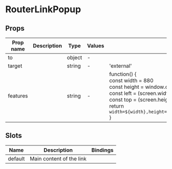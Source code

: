 # RouterLinkPopup

## Props

| Prop name | Description | Type   | Values | Default                                                                                                                                                                                                                                                                                          |
| --------- | ----------- | ------ | ------ | ------------------------------------------------------------------------------------------------------------------------------------------------------------------------------------------------------------------------------------------------------------------------------------------------ |
| to        |             | object | -      |                                                                                                                                                                                                                                                                                                  |
| target    |             | string | -      | 'external'                                                                                                                                                                                                                                                                                       |
| features  |             | string | -      | function() {<br> const width = 880<br> const height = window.outerHeight \* 0.8<br> const left = (screen.width / 2) - (width / 2)<br> const top = (screen.height / 2) - (height / 2)<br> return `width=${width},height=${height},left=${left},top=${top},resizable,scrollbars=yes,status=1`<br>} |

## Slots

| Name    | Description              | Bindings |
| ------- | ------------------------ | -------- |
| default | Main content of the link |          |

